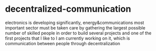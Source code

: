 # decentralized-communication
electronics is developing significantly, energy&amp;communications most important sector must be taken care by gathering the largest possible number of skilled people in order to build several projects and one of the first projects that I like to  I am currently working on it, which is communication between people through decentralization
